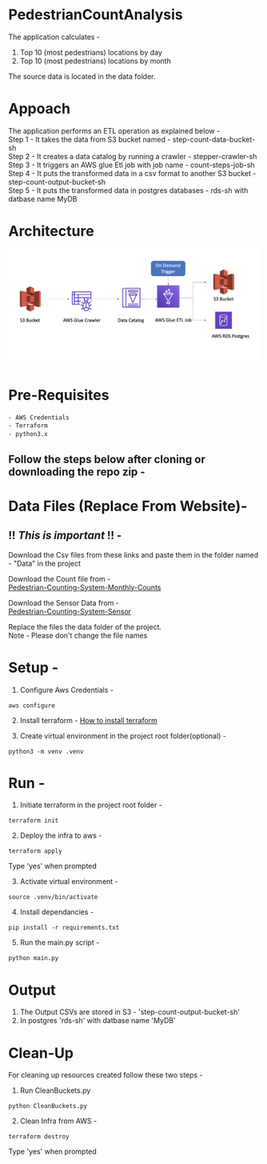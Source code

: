 # PedestrianCountAnalysis
The application calculates -  
1. Top 10 (most pedestrians) locations by day
2. Top 10 (most pedestrians) locations by month

The source data is located in the data folder.

# Appoach 
The application performs an ETL operation as explained below - \
Step 1 - It takes the data from S3 bucket named - step-count-data-bucket-sh\
Step 2 - It creates a data catalog by running a crawler - stepper-crawler-sh\
Step 3 - It triggers an AWS glue Etl job with job name - count-steps-job-sh\
Step 4 - It puts the transformed data in a csv format to another S3 bucket - step-count-output-bucket-sh\
Step 5 - It puts the transformed data in postgres databases - rds-sh with datbase name MyDB

# Architecture
![](img/Arch.png)

# Pre-Requisites
```sh
- AWS Credentials
- Terraform
- python3.x
```

## Follow the steps below after cloning or downloading the repo zip - 
    
# Data Files (Replace From Website)- 
## **!! _This is important_ !!** -
Download the Csv files from these links and paste them in the folder named - "Data" in the project
  
Download the Count file from  -  
[Pedestrian-Counting-System-Monthly-Counts](https://data.melbourne.vic.gov.au/Transport/Pedestrian-Counting-System-Monthly-counts-per-hour/b2ak-trbp)

Download the Sensor Data from  -   
[Pedestrian-Counting-System-Sensor](https://data.melbourne.vic.gov.au/Transport/Pedestrian-Counting-System-Sensor-Locations/h57g-5234)

Replace the files the data folder of the project.  
Note - Please don't change the file names
# Setup - 
1. Configure Aws Credentials - 
```aws
aws configure  
```  

2. Install terraform  - 
    [How to install terraform](https://learn.hashicorp.com/tutorials/terraform/install-cli)

3. Create virtual environment in the project root folder(optional) -   
```virtual
python3 -m venv .venv
```

# Run - 
1. Initiate terraform in the project root folder -
```tr
terraform init
```

2. Deploy the infra to aws  - 
```tr
terraform apply
```
Type 'yes' when prompted

3. Activate virtual environment -
```virt
source .venv/bin/activate
```
4. Install dependancies - 
```pip
pip install -r requirements.txt
```

5. Run the main.py script - 
```main
python main.py 
```

# Output
1. The Output CSVs are stored in S3 - 'step-count-output-bucket-sh'
2. In postgres 'rds-sh' with datbase name 'MyDB'

# Clean-Up
For cleaning up resources created follow these two steps - 

1. Run CleanBuckets.py
```clean
python CleanBuckets.py
```
2. Clean Infra from AWS - 
```clean
terraform destroy
```
Type 'yes' when prompted
